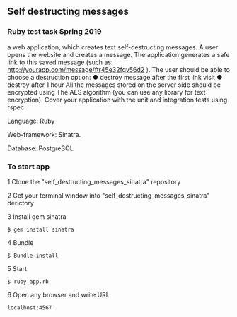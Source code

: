 ## Self destructing messages

### Ruby test task Spring 2019

a web application, which creates text self-destructing
messages.
A user opens the website and creates a message. The application generates a safe link to this saved message (such as: http://yourapp.com/message/ftr45e32fgv56d2 ).
The user should be able to choose a destruction option:
● destroy message after the first link visit
● destroy after 1 hour
All the messages stored on the server side should be encrypted using
The AES algorithm (you can use any library for text encryption).
Cover your application with the unit and integration tests using
rspec.

Language: Ruby

Web-framework: Sinatra.

Database: PostgreSQL

### To start app

1 Clone the "self_destructing_messages_sinatra" repository

2 Get your terminal window into "self_destructing_messages_sinatra" derictory

3 Install gem sinatra
```
$ gem install sinatra
```
4 Bundle
```
$ Bundle install
```

5 Start
```
$ ruby app.rb
```

6 Open any browser and write URL
```
localhost:4567
```